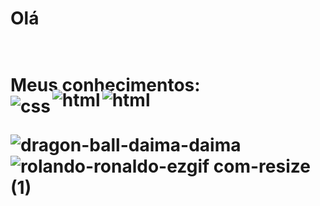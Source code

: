 <h1> Olá <h1/>
<br> Meus conhecimentos:
<Br>
<img align="left" alt="css" src="https://img.shields.io/badge/C%2B%2B-00599C?style=for-the-badge&logo=c%2B%2B&logoColor=white" />
<img align="left" alt="html" src="https://img.shields.io/badge/HTML5-E34F26?style=for-the-badge&logo=html5&logoColor=white" style="position: relative; top: -10px;" />
<img align="left" alt="html" src="https://img.shields.io/badge/CSS3-1572B6?style=for-the-badge&logo=css3&logoColor=white" style="position: relative; top: -10px;" />
    


<div style="display: inline_block">

    

</div><br/>


![dragon-ball-daima-daima](https://github.com/user-attachments/assets/af966d22-6113-4cf9-b0aa-86065b7c2a73) ![rolando-ronaldo-ezgif com-resize (1)](https://github.com/user-attachments/assets/a44b0bf5-8a78-4a5b-b4dd-912bc810ce99)

